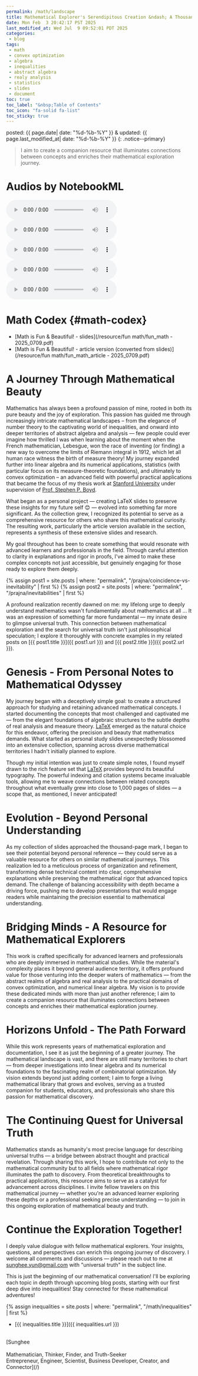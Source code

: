 ```yaml
---
permalink: /math/landscape
title: Mathematical Explorer's Serendipitous Creation &ndash; A Thousand Pages of Mathematical Beauty
date: Mon Feb  3 20:42:17 PST 2025
last_modified_at: Wed Jul  9 09:52:01 PDT 2025
categories:
 - blog
tags:
 - math
 - convex optimization
 - algebra
 - inequalities
 - abstract algebra
 - realy analysis
 - statistics
 - slides
 - document
toc: true
toc_label: "&nbsp;Table of Contents"
toc_icon: "fa-solid fa-list"
toc_sticky: true
---
```


posted: {{ page.date| date: "%d-%b-%Y" }}
&amp;
updated: {{ page.last_modified_at| date: "%d-%b-%Y" }}
{: .notice--primary}

<blockquote>
I aim to create a companion resource that illuminates connections between concepts
and enriches their mathematical exploration journey.
</blockquote>

# Audios by NotebookML

<audio id="podcast-1" controls>
	<source type="audio/wav" src="/resource/NotebookML/Sunghee's Professional Journey and Intellectual Pursuits - 01.wav">
	Your browser does not support this shorter audio element.
</audio>
<audio id="podcast-2" controls>
	<source type="audio/wav" src="/resource/NotebookML/Sunghee's Professional Journey and Intellectual Pursuits - longer - 01.wav">
	Your browser does not support this shorter audio element.
</audio>
<audio id="podcast-3" controls>
	<source type="audio/wav" src="/resource/NotebookML/Mathematical Beauty_ A Thousand-Page Odyssey - 01.wav">
	Your browser does not support this shorter audio element.
</audio>
<audio id="podcast-4" controls>
	<source type="audio/wav" src="/resource/NotebookML/Mathematical Beauty_ A Thousand-Page Odyssey - longer - 01.wav">
	Your browser does not support this shorter audio element.
</audio>
<audio id="podcast-5" controls>
	<source type="audio/wav" src="/resource/NotebookML/Mathematical Beauty_ A Thousand-Page Odyssey - longer - 02.wav">
	Your browser does not support this shorter audio element.
</audio>

# Math Codex {#math-codex}

- [Math is Fun &amp; Beautiful! - slides](/resource/fun math/fun_math - 2025_0709.pdf)
- [Math is Fun &amp; Beautiful! - article version (converted from slides)](/resource/fun math/fun_math_article - 2025_0709.pdf)

# A Journey Through Mathematical Beauty

Mathematics has always been a profound passion of mine, rooted in both its pure beauty and the joy of exploration.
This passion has guided me through increasingly intricate mathematical landscapes
&ndash; from the elegance of number theory to the captivating world of inequalities,
and onward into deeper territories of abstract algebra and analysis
&mdash; few people could ever imagine how thrilled I was when learning about the moment when the French mathematician, Lebesgue, won
the race of inventing (or finding) a new way to overcome the limits of Riemann integral in 1912,
which let all human race witness the birth of measure theory!
My journey expanded further into linear algebra and its numerical applications,
statistics (with particular focus on its measure-theoretic foundations),
and ultimately to convex optimization
&ndash; an advanced field with powerful practical applications that became the focus of my thesis work
at [Stanford University](https://www.stanford.edu/)
under supervision of [Prof. Stephen P. Boyd](https://stanford.edu/~boyd/).

What began as a personal project &mdash; creating LaTeX slides to preserve these insights for my future self &#x1F60A;
&mdash; evolved into something far more significant.
As the collection grew, I recognized its potential to serve
as a comprehensive resource for others who share this mathematical curiosity.
The resulting work, particularly the article version available in the [<span class="math-codex-header-title"></span>](#math-codex) section,
represents a synthesis of these extensive slides and research.

My goal throughout has been to create something that would resonate with advanced learners and professionals in the field.
Through careful attention to clarity in explanations and rigor in proofs, I've aimed to make these complex concepts not just accessible, but genuinely engaging for those ready to explore them deeply.

{% assign post1 = site.posts | where: "permalink", "/prajna/coincidence-vs-inevitability" | first %}
{% assign post2 = site.posts | where: "permalink", "/prajna/inevitabilities" | first %}

A profound realization recently dawned on me:
my lifelong urge to deeply understand mathematics wasn't fundamentally about mathematics at all &hellip;
It was an expression of something far more fundamental &mdash; my innate desire to glimpse universal truth.
This connection between mathematical exploration and the search for universal truth isn't just philosophical speculation;
I explore it thoroughly with concrete examples in my related posts on
[{{ post1.title }}]({{ post1.url }}) and [{{ post2.title }}]({{ post2.url }}).

# Genesis - From Personal Notes to Mathematical Odyssey

My journey began with a deceptively simple goal:
to create a structured approach for studying and retaining advanced mathematical concepts.
I started documenting the concepts that most challenged and captivated me &mdash;
from the elegant foundations of algebraic structures to the subtle depths of real analysis and measure theory.
[LaTeX](https://www.latex-project.org/) emerged as the natural choice for this endeavor,
offering the precision and beauty that mathematics demands.
What started as personal study slides unexpectedly blossomed into an extensive collection,
spanning across diverse mathematical territories I hadn't initially planned to explore.

Though my initial intention was just to create simple notes,
I found myself drawn to the rich feature set that [LaTeX](https://www.latex-project.org/) provides beyond its beautiful typography.
The powerful indexing and citation systems became invaluable tools,
allowing me to weave connections between related concepts
throughout what eventually grew into close to 1,000 pages of slides
&mdash; a scope that, as mentioned, I never anticipated!

# Evolution - Beyond Personal Understanding

As my collection of slides approached the thousand-page mark,
I began to see their potential beyond personal reference &mdash;
they could serve as a valuable resource for others on similar mathematical journeys.
This realization led to a meticulous process of organization and refinement,
transforming dense technical content into clear, comprehensive explanations
while preserving the mathematical rigor that advanced topics demand.
The challenge of balancing accessibility with depth became a driving force,
pushing me to develop presentations that would engage readers
while maintaining the precision essential to mathematical understanding.

# Bridging Minds - A Resource for Mathematical Explorers

This work is crafted specifically for advanced learners and professionals
who are deeply immersed in mathematical studies.
While the material's complexity places it beyond general audience territory,
it offers profound value for those venturing into the deeper waters of mathematics
&mdash; from the abstract realms of algebra and real analysis
to the practical domains of convex optimization, and numerical linear algebra.
My vision is to provide these dedicated minds with more than just another reference;
I aim to create a companion resource that illuminates connections between concepts
and enriches their mathematical exploration journey.

# Horizons Unfold - The Path Forward

While this work represents years of mathematical exploration and documentation,
I see it as just the beginning of a greater journey.
The mathematical landscape is vast, and there are still many territories to chart
&mdash; from deeper investigations into linear algebra and its numerical foundations
to the fascinating realm of combinatorial optimization.
My vision extends beyond just adding content;
I aim to forge a living mathematical library that grows and evolves,
serving as a trusted companion for students, educators, and professionals
who share this passion for mathematical discovery.

# The Continuing Quest for Universal Truth

Mathematics stands as humanity's most precise language for describing universal truths
&mdash; a bridge between abstract thought and practical revelation.
Through sharing this work, I hope to contribute not only to the mathematical community
but to all fields where mathematical rigor illuminates the path to discovery.
From theoretical breakthroughs to practical applications,
this resource aims to serve as a catalyst for advancement across disciplines.
I invite fellow travelers on this mathematical journey
&mdash; whether you're an advanced learner exploring these depths
or a professional seeking precise understanding &mdash;
to join in this ongoing exploration of mathematical beauty and truth.

# Continue the Exploration Together!

I deeply value dialogue with fellow mathematical explorers.
Your insights, questions, and perspectives can enrich this ongoing journey of discovery.
I welcome all comments and discussions &mdash; please reach out to me at
<sunghee.yun@gmail.com> with "universal truth" in the subject line.

<font class="emph">This is just the beginning of our mathematical conversation!
I'll be exploring each topic in depth through upcoming blog posts,
starting with our first deep dive into inequalities!
Stay connected for these mathematical adventures!</font>

{% assign inequalities = site.posts | where: "permalink", "/math/inequalities" | first %}

- [{{ inequalities.title }}]({{ inequalities.url }})

<br>
[Sunghee
<br>
<br>
Mathematician, Thinker, Finder, and Truth-Seeker
<br>
Entrepreneur, Engineer, Scientist, Business Developer, Creator, and Connector](/)

<script>
const header = document.getElementById('math-codex');
const headerText = header.textContent;
document.querySelectorAll('.math-codex-header-title').forEach(element => {
    element.textContent = headerText;
});
</script>

